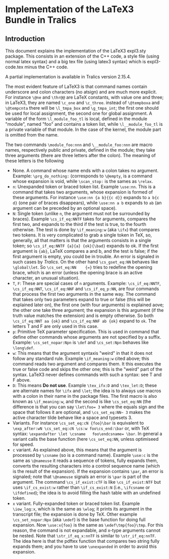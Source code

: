 Implementation of the LaTeX3 Bundle in Tralics
==============================================

Introduction
------------

This document explains the implementation of the LaTeX3 expl3.sty
package. This consists in an extension of the C++ code, a style file
(using normal latex syntax) and a big tex file (using latex3 syntax)
which is expl3-code.tex minus the C++ code.

A partial implementation is available in Tralics version 2.15.4.

The most evident feature of LaTeX3 is that command names contain
underscore and colon characters (no atsign) and are much more explicit.
For instance `\@ne` and `\thr@@` are LaTeX constants, with value one and
three; in LaTeX3, they are named `\c_one` and `\c_three`. instead of
`\@tempboxa` and `\@tempcnta` there will be `\l_tmpa_box` and
`\g_tmpa_int`; the first one should be used for local assignment, the
second one for global assignment. A variable of the form
`\l_module_foo_tl` is local, defined in the module "module", named "foo"
and contains a token list, while `\l__module_foo_tl` is a private
variable of that module. In the case of the kernel, the module part is
omitted from the name.

The two commands `\module_foo:nnn` and `\__module_foo:nnn` are macro
names, respectively public and private, defined in the module; they take
three arguments (there are three letters after the colon). The meaning
of these letters is the following

-   None. A command whose name ends with a colon takes no argument.
    Example: `\prg_do_nothing:` (corresponds to `\@empty`, is a command
    whose expansion is void, while `\scan_stop:` is the sames as
    `\relax`.
-   `n`: Unexpanded token or braced token list. Example `\use:nn`. This
    is a command that takes two arguments, whose expansion is formed of
    these arguments. For instance `\use:nn {a b}{{c d}}` expands to
    `a b{c d}` (one pair of braces disappears), while `\use:nn a b`
    expands to `ab` (an argument can be preceded by an optional space).
-   `N`: Single token (unlike `n`, the argument must not be surrounded
    by braces). Example `\cs_if_eq:NNTF` takes for arguments, compares
    the first two, and expands to the third if the test is true, to the
    fourth otherwise. The test is done by `\if_meaning:w` (aka `\ifx`)
    that compares two tokens. It is very complicated to grab a single
    token in TeX, so, generally, all that matters is that the arguments
    consists in a single token; so `\cs_if_eq:NNTF {a}{a} {ok}{\bad}`
    expands to ok. If the first argument is `{ab}`, LaTeX compares a and
    b, and the test is false; if the first argument is empty, you could
    be in trouble. An error is signaled in such cases by *Tralics*. On
    the other hand `\cs_gset_eq:NN` behaves like `\global\let`. So
    `\cs_set_eq:NN    {=}` tries to redefine the opening brace, which is
    an error (unless the opening brace is an active character, an
    unusual situation).
-   `T`, `F`: These are special cases of `n` arguments. Example:
    `\cs_if_eq:NNTF`, `\cs_if_eq:NNT`, `\cs_if_eq:NNF` and
    `\cs_if_eq_p:NN`, are four commands that process the first two
    arguments in the same way. The command that takes only two
    parameters expand to true or false (this will be explained later
    on), the first one (with four arguments) is explained aove; the
    other one take three argument; the expansion is this argument (if
    the truth value matches the extension) and is empty otherwise. So
    both `\cs_if_eq:NNT aa {ok}` and `\cs_if_eq:NNF ab {ok}` expand to
    `ok`. The letters T and F are only used in this case.
-   `p`: Primitive TeX parameter specification. This is used in command
    that define other commands whose arguments are not specified by a
    suffix. Example: `\cs_set_nopar:Npn` is `\def` and `\cs_set:Npn`
    behaves like `\long\def`.
-   `w`: This means that the argument syntaxis "weird" in that it does
    not follow any standard rule. Example `\if_meaning:w` cited above;
    this command reads two argument and compares them. It this executes
    the true or false code and skips the other one; this is the "weird"
    part of the syntax. LaTeX3 never defines commands with such a
    syntax: see T and F above.
-   `D`: This means **Do not use**. Example `\tex_ifx:D` and
    `\tex_let:D`; these are alternate names for `\ifx` and `\let`; the
    idea is to always use macros with a colon in their name in the
    package files. The first macro is also known as `\if_meaning:w`, and
    the second is like `\cs_set_eq:NN` (the difference is that you can
    say `\let\foo= 3` where the equals sign and the space that follows
    it are optional, and `\cs_set_eq:NN~ 3` makes the active character
    tilde behave like a space and typesets 3.
-   Variants. For instance `\cs_set_eq:cN {foo}\bar` is equivalent to
    `\exp_after:wN \cs_set_eq:cN \cs:w foo\cs_end:\bar` or, with TeX
    syntax: `\expandafter \let \csname   foo\endcsname= \bar`. In
    general a variant calls the base function (here `\cs_set_eq:NN`,
    unless optimiseed for speed.
-   `c` variant. As explained above, this means that the argument is
    processed by `\csname` (so is a command name). Example `\use:c` is
    the same as `\@nameuse` it reads a sequence of tokens, fully expands
    them, converts the resulting characters into a control sequence name
    (which is the result of the expansion). If the expansion contains
    `\par`, an error is signaled; note that `\@nameuse` signals an error
    is `\par` is part of the argument. The command `\cs_if_exist:cTF` is
    like `\cs_if_exist:NTF` but uses `\if_cs_exist:w` rather than
    `\if_cs_exist:N` (i.e., `\ifcsname` or `\ifdefined`); the idea is to
    avoid filling the hash table with an undefined token.
-   `x` variant. Fully-expanded token or braced token list. Example
    `\iow_log:x`, which is the same as `\wlog`; it prints its argument
    in the transcript file; the expansion is done by TeX. Other example
    `\cs_set_nopar:Npx` (aka `\edef`) is the base function for doing
    full expansion. Now `\use:x{foo}` is the same as
    `\edef\tmp{foo}\tmp`. For this reason, the command is not
    expandable, and x-type arguments cannot be nested. Note that
    `\str_if_eq_x:nnTF` is similar to `\str_if_eq:nnTF`. The idea here
    is that the pdftex function that compares two string fully expands
    them; and you have to use `\unexpanded` in order to avoid this
    expansion.
